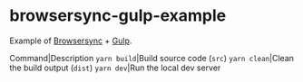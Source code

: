 # browsersync-gulp-example

Example of [Browsersync](https://browsersync.io/) + [Gulp](https://gulpjs.com/).

Command|Description
`yarn build`|Build source code (`src`)
`yarn clean`|Clean the build output (`dist`)
`yarn dev`|Run the local dev server
